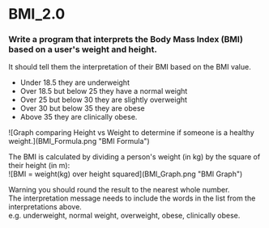 # BMI_2.0
### Write a program that interprets the Body Mass Index (BMI) based on a user's weight and height.

<p>It should tell them the interpretation of their BMI based on the BMI value. <br>
<ul>
    <li>Under 18.5 they are underweight</li>
    <li>Over 18.5 but below 25 they have a normal weight</li>
    <li>Over 25 but below 30 they are slightly overweight</li>
    <li>Over 30 but below 35 they are obese</li>
    <li>Above 35 they are clinically obese.</li>
</ul>
</p>
<p>![Graph comparing Height vs Weight to determine if someone is a healthy weight.](BMI_Formula.png "BMI Formula")</p>
<p> The BMI is calculated by dividing a person's weight (in kg) by the square of their height (in m):<br>
![BMI = weight(kg) over height squared](BMI_Graph.png "BMI Graph")</p>
<p>Warning you should round the result to the nearest whole number.<br> The interpretation message needs to include the words in the list from the interpretations above.<br> e.g. underweight, normal weight, overweight, obese, clinically obese.</p>